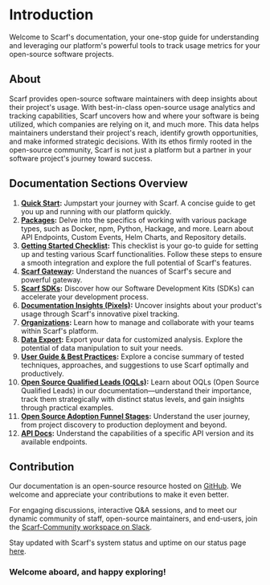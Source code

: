 # Introduction

Welcome to Scarf's documentation, your one-stop guide for understanding and leveraging our platform's powerful tools to track usage metrics for your open-source software projects.

## About

Scarf provides open-source software maintainers with deep insights about their project's usage. With best-in-class open-source usage analytics and tracking capabilities, Scarf uncovers how and where your software is being utilized, which companies are relying on it, and much more. This data helps maintainers understand their project's reach, identify growth opportunities, and make informed strategic decisions. With its ethos firmly rooted in the open-source community, Scarf is not just a platform but a partner in your software project's journey toward success.

## Documentation Sections Overview

1. **[Quick Start](/quick-start):** Jumpstart your journey with Scarf. A concise guide to get you up and running with our platform quickly.
2. **[Packages](/packages):** Delve into the specifics of working with various package types, such as Docker, npm, Python, Hackage, and more. Learn about API Endpoints, Custom Events, Helm Charts, and Repository details.
3. **[Getting Started Checklist](/getting-started-checklist):** This checklist is your go-to guide for setting up and testing various Scarf functionalities. Follow these steps to ensure a smooth integration and explore the full potential of Scarf's features.
4. **[Scarf Gateway](/gateway):** Understand the nuances of Scarf's secure and powerful gateway.
5. **[Scarf SDKs](/package-analytics):** Discover how our Software Development Kits (SDKs) can accelerate your development process.
6. **[Documentation Insights (Pixels)](/web-traffic):** Uncover insights about your product's usage through Scarf's innovative pixel tracking.
7. **[Organizations](/organizations):** Learn how to manage and collaborate with your teams within Scarf's platform.
8. **[Data Export](/data-export):** Export your data for customized analysis. Explore the potential of data manipulation to suit your needs.
9. **[User Guide & Best Practices](/user_best_practices):** Explore a concise summary of tested techniques, approaches, and suggestions to use Scarf optimally and productively.
10. **[Open Source Qualified Leads (OQLs)](/oql):** Learn about OQLs (Open Source Qualified Leads) in our documentation—understand their importance, track them strategically with distinct status levels, and gain insights through practical examples. 
11. **[Open Source Adoption Funnel Stages](/funnel-stages):** Understand the user journey, from project discovery to production deployment and beyond.
12. **[API Docs](https://api-docs.scarf.sh/v2.html):** Understand the capabilities of a specific API version and its available endpoints.

## Contribution

Our documentation is an open-source resource hosted on [GitHub](https://github.com/scarf-sh/docs). We welcome and appreciate your contributions to make it even better.

For engaging discussions, interactive Q&A sessions, and to meet our dynamic community of staff, open-source maintainers, and end-users, join the [Scarf-Community workspace on Slack](https://tinyurl.com/scarf-community-slack).

Stay updated with Scarf's system status and uptime on our status page [here](https://status.scarf.sh).

### Welcome aboard, and happy exploring!

